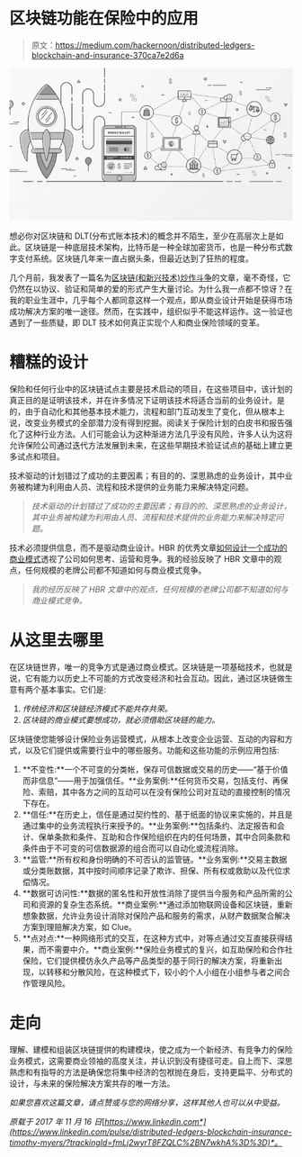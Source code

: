 # 区块链功能在保险中的应用

> 原文：<https://medium.com/hackernoon/distributed-ledgers-blockchain-and-insurance-370ca7e2d6a>

![](img/d04d3d93471fcba4091b1c9df7d8b25b.png)

想必你对区块链和 DLT(分布式账本技术)的概念并不陌生，至少在高层次上是如此。区块链是一种底层技术架构，比特币是一种全球加密货币，也是一种分布式数字支付系统。区块链几年来一直占据头条，但最近达到了狂热的程度。

几个月前，我发表了一篇名为[区块链(和新兴技术)炒作斗争](https://www.linkedin.com/pulse/blockchain-emerging-technology-hype-struggles-timothy-myers)的文章，毫不奇怪，它仍然在以协议、验证和简单的爱的形式产生大量讨论。为什么我一点都不惊讶？在我的职业生涯中，几乎每个人都同意这样一个观点，即从商业设计开始是获得市场成功解决方案的唯一途径。然而，在实践中，组织似乎不能这样运作。这一验证也遇到了一些质疑，即 DLT 技术如何真正实现个人和商业保险领域的变革。

# 糟糕的设计

保险和任何行业中的区块链试点主要是技术启动的项目，在这些项目中，该计划的真正目的是证明该技术，并在许多情况下证明该技术将适合当前的业务设计。是的，由于自动化和其他基本技术能力，流程和部门互动发生了变化，但从根本上说，改变业务模式的全部潜力没有得到挖掘。阅读关于保险计划的白皮书和报告强化了这种行业方法。人们可能会认为这种渐进方法几乎没有风险，许多人认为这将允许保险公司通过迭代方法发展到未来，在这些早期技术验证试点的基础上建立更多试点和项目。

技术驱动的计划错过了成功的主要因素；有目的的、深思熟虑的业务设计，其中业务被构建为利用由人员、流程和技术提供的业务能力来解决特定问题。

> *技术驱动的计划错过了成功的主要因素；有目的的、深思熟虑的业务设计，其中业务被构建为利用由人员、流程和技术提供的业务能力来解决特定问题。*

技术必须提供信息，而不是驱动商业设计。HBR 的优秀文章[如何设计一个成功的商业模式](https://hbr.org/2011/01/how-to-design-a-winning-business-model)透视了公司如何思考、运营和竞争。我的经验反映了 HBR 文章中的观点，任何规模的老牌公司都不知道如何与商业模式竞争。

> *我的经历反映了 HBR 文章中的观点，任何规模的老牌公司都不知道如何与商业模式竞争。*

# 从这里去哪里

在区块链世界，唯一的竞争方式是通过商业模式。区块链是一项基础技术，也就是说，它有能力以历史上不可能的方式改变经济和社会互动。因此，通过区块链做生意有两个基本事实。它们是:

1.  *传统经济和区块链经济模式不能共存共荣。*
2.  *区块链的商业模式要想成功，就必须借助区块链的能力。*

区块链使您能够设计保险业务运营模式，从根本上改变企业运营、互动的内容和方式，以及它们提供或需要行业中的哪些服务。功能和这些功能的示例应用包括:

1.  **不变性:**一个不可变的分类帐，保存可信数据或交易的历史——“基于价值而非信息”——用于加强信任。**业务案例:**任何货币交易，包括支付、再保险、索赔，其中各方之间的互动可以在没有保险公司对互动的直接控制的情况下存在。
2.  **信任:**在历史上，信任是通过契约性的、基于纸面的协议来实施的，并且是通过集中的业务流程执行来授予的。**业务案例:**包括条约、法定报告和会计、保单条款和条件、互助和合作保险组织在内的任何场景，其中合同条款和条件由于不可变的可信数据源的组合而可以自动化或流程消除。
3.  **监管:**所有权和身份明确的不可否认的监管链。**业务案例:**交易主数据或分类账数据，其中按时间顺序记录了欺诈、担保、所有权或救助以及代位求偿情况。
4.  **数据可访问性:**数据的匿名性和开放性消除了提供当今服务和产品所需的公司和资源的复杂生态系统。**商业案例:**通过添加物联网设备和区块链，重新想象数据，允许业务设计消除对保险产品和服务的需求，从财产数据聚合解决方案到理赔解决方案，如 Clue。
5.  **点对点:**一种网络形式的交互，在这种方式中，对等点通过交互直接获得结果，而不需要中介。**商业案例:**保险业务模式的复兴，如互助保险和合作社保险，它们提供模仿永久产品等产品类型的基于同行的解决方案，将重新出现，以转移和分散风险，在这种模式下，较小的个人小组在小组参与者之间合作管理风险。

# 走向

理解、建模和组装区块链提供的构建模块，使之成为一个新经济、有竞争力的保险业务模式，这需要商业领袖的高度关注，并认识到没有捷径可走。自上而下、深思熟虑和有指导的方法是确保您将集中经济的包袱抛在身后，支持更扁平、分布式的设计，与未来的保险解决方案共存的唯一方法。

*如果您喜欢这篇文章，请点赞或与您的网络分享，这样其他人也可以从中受益。*

*原载于 2017 年 11 月 16 日*[*https://www.linkedin.com*](https://www.linkedin.com/pulse/distributed-ledgers-blockchain-insurance-timothy-myers/?trackingId=fmLj2wyrT8FZQLC%2BN7wkhA%3D%3D)*。*